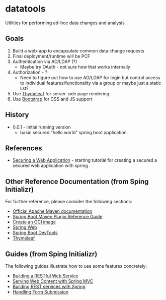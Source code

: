# datatools
Utilities for performing ad-hoc data changes and analysis

## Goals
1. Build a web-app to encapsulate common data change requests
1. Final deployment/runtime will be PCF
1. Authentication via AD/LDAP (?)
   * Maybe try OAuth - not sure how that works internally
1. Authorization - ?
   * Need to figure out how to use AD/LDAP for login but control access to individual features/functionality via a group or maybe just a static list?
1. Use [Thymeleaf](https://www.thymeleaf.org/) for server-side page rendering
1. Use [Bootstrap](https://getbootstrap.com/) for CSS and JS support

## History
* 0.0.1 - initial running version
  * basic secured "hello world" spring boot application

## References
* [Securing a Web Application](https://spring.io/guides/gs/securing-web/) - starting tutorial for creating a secured a secured web application with spring

## Other Reference Documentation (from Sping Initializr)
For further reference, please consider the following sections:

* [Official Apache Maven documentation](https://maven.apache.org/guides/index.html)
* [Spring Boot Maven Plugin Reference Guide](https://docs.spring.io/spring-boot/docs/2.6.2/maven-plugin/reference/html/)
* [Create an OCI image](https://docs.spring.io/spring-boot/docs/2.6.2/maven-plugin/reference/html/#build-image)
* [Spring Web](https://docs.spring.io/spring-boot/docs/2.6.2/reference/htmlsingle/#boot-features-developing-web-applications)
* [Spring Boot DevTools](https://docs.spring.io/spring-boot/docs/2.6.2/reference/htmlsingle/#using-boot-devtools)
* [Thymeleaf](https://docs.spring.io/spring-boot/docs/2.6.2/reference/htmlsingle/#boot-features-spring-mvc-template-engines)

## Guides (from Sping Initializr)
The following guides illustrate how to use some features concretely:

* [Building a RESTful Web Service](https://spring.io/guides/gs/rest-service/)
* [Serving Web Content with Spring MVC](https://spring.io/guides/gs/serving-web-content/)
* [Building REST services with Spring](https://spring.io/guides/tutorials/bookmarks/)
* [Handling Form Submission](https://spring.io/guides/gs/handling-form-submission/)



